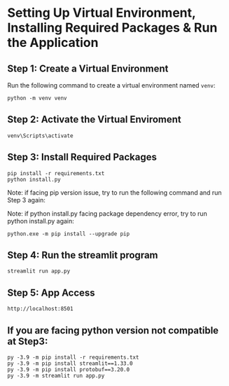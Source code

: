 # Setting Up Virtual Environment, Installing Required Packages & Run the Application

## Step 1: Create a Virtual Environment

Run the following command to create a virtual environment named `venv`:

```
python -m venv venv
```

## Step 2: Activate the Virtual Enviroment
```
venv\Scripts\activate
```

## Step 3: Install Required Packages
```
pip install -r requirements.txt
python install.py
```
Note: if facing pip version issue, try to run the following command and run Step 3 again: 

Note: if python install.py facing package dependency error, try to run python install.py again:
```
python.exe -m pip install --upgrade pip
```
## Step 4: Run the streamlit program
```
streamlit run app.py
```

## Step 5: App Access 
```
http://localhost:8501
```

## If you are facing python version not compatible at Step3:
```
py -3.9 -m pip install -r requirements.txt
py -3.9 -m pip install streamlit==1.33.0
py -3.9 -m pip install protobuf==3.20.0
py -3.9 -m streamlit run app.py
```
